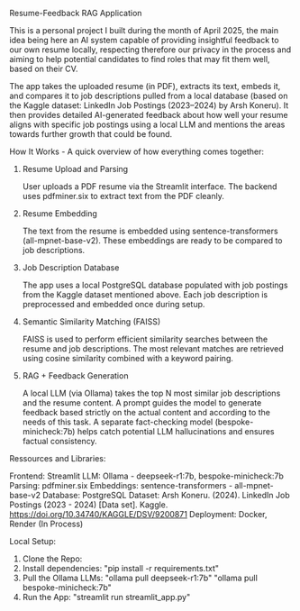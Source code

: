 Resume-Feedback RAG Application



This is a personal project I built during the month of April 2025, the main idea being here an AI system capable of providing insightful feedback to our own resume locally,
respecting therefore our privacy in the process and aiming to help potential candidates to find roles that may fit them well, based on their CV.

The app takes the uploaded resume (in PDF), extracts its text, embeds it, and compares it to job descriptions pulled from a local database (based on the Kaggle dataset: LinkedIn Job Postings (2023–2024) by Arsh Koneru).
It then provides detailed AI-generated feedback about how well your resume aligns with specific job postings using a local LLM and mentions the areas towards further growth that could be found.



How It Works - A quick overview of how everything comes together:

1. Resume Upload and Parsing

    User uploads a PDF resume via the Streamlit interface.
    The backend uses pdfminer.six to extract text from the PDF cleanly.

2. Resume Embedding

    The text from the resume is embedded using sentence-transformers (all-mpnet-base-v2).
    These embeddings are ready to be compared to job descriptions.

3. Job Description Database

    The app uses a local PostgreSQL database populated with job postings from the Kaggle dataset mentioned above.
    Each job description is preprocessed and embedded once during setup.

4. Semantic Similarity Matching (FAISS)

    FAISS is used to perform efficient similarity searches between the resume and job descriptions.
    The most relevant matches are retrieved using cosine similarity combined with a keyword pairing.

6. RAG + Feedback Generation

    A local LLM (via Ollama) takes the top N most similar job descriptions and the resume content.
    A prompt guides the model to generate feedback based strictly on the actual content and according to the needs of this task.
    A separate fact-checking model (bespoke-minicheck:7b) helps catch potential LLM hallucinations and ensures factual consistency.

   

Ressources and Libraries:

Frontend: Streamlit
LLM: Ollama - deepseek-r1:7b, bespoke-minicheck:7b
Parsing: pdfminer.six
Embeddings: sentence-transformers - all-mpnet-base-v2
Database: PostgreSQL
Dataset: Arsh Koneru. (2024). LinkedIn Job Postings (2023 - 2024) [Data set]. Kaggle. https://doi.org/10.34740/KAGGLE/DSV/9200871
Deployment: Docker, Render (In Process)



Local Setup:

1. Clone the Repo:
2. Install dependencies:
   "pip install -r requirements.txt"
3. Pull the Ollama LLMs:
   "ollama pull deepseek-r1:7b"
   "ollama pull bespoke-minicheck:7b"
4. Run the App:
   "streamlit run streamlit_app.py"




